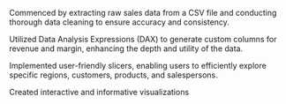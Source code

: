 Commenced by extracting raw sales data from a CSV file and conducting thorough data cleaning to ensure accuracy and consistency.

Utilized Data Analysis Expressions (DAX) to generate custom columns for revenue and margin, enhancing the depth and utility of the data.

Implemented user-friendly slicers, enabling users to efficiently explore specific regions, customers, products, and salespersons.

Created interactive and informative visualizations
